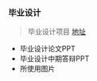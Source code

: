 ### 毕业设计
> 毕业设计项目 [地址](https://github.com/vinthony/graduate-paper-container)

* 毕业设计论文PPT	
* 毕业设计中期答辩PPT
* 所使用图片
